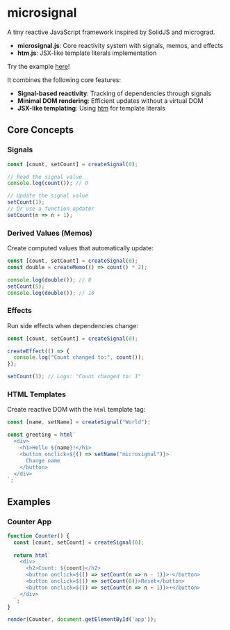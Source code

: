 # microsignal

A tiny reactive JavaScript framework inspired by SolidJS and micrograd.

- **microsignal.js**: Core reactivity system with signals, memos, and effects
- **htm.js**: JSX-like template literals implementation

Try the example [here](https://rawcdn.githack.com/jcourson8/microsignal/ae87e12ba390d28851fe4fe409dff1c1ebe4051b/examples/microsignal.html)!

It combines the following core features:

- **Signal-based reactivity**: Tracking of dependencies through signals
- **Minimal DOM rendering**: Efficient updates without a virtual DOM
- **JSX-like templating**: Using [htm](https://github.com/developit/htm) for template literals

## Core Concepts

### Signals

```js
const [count, setCount] = createSignal(0);

// Read the signal value
console.log(count()); // 0

// Update the signal value
setCount(1);
// Or use a function updater
setCount(n => n + 1);
```

### Derived Values (Memos)

Create computed values that automatically update:

```js
const [count, setCount] = createSignal(0);
const double = createMemo(() => count() * 2);

console.log(double()); // 0
setCount(5);
console.log(double()); // 10
```

### Effects

Run side effects when dependencies change:

```js
const [count, setCount] = createSignal(0);

createEffect(() => {
  console.log("Count changed to:", count());
});

setCount(1); // Logs: "Count changed to: 1"
```

### HTML Templates

Create reactive DOM with the `html` template tag:

```js
const [name, setName] = createSignal("World");

const greeting = html`
  <div>
    <h1>Hello ${name}!</h1>
    <button onclick=${() => setName("microsignal")}>
      Change name
    </button>
  </div>
`;
```

## Examples

### Counter App

```js
function Counter() {
  const [count, setCount] = createSignal(0);
  
  return html`
    <div>
      <h2>Count: ${count}</h2>
      <button onclick=${() => setCount(n => n - 1)}>-</button>
      <button onclick=${() => setCount(0)}>Reset</button>
      <button onclick=${() => setCount(n => n + 1)}>+</button>
    </div>
  `;
}

render(Counter, document.getElementById('app'));
```
